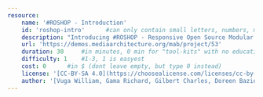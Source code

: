 ```yaml
---
resource:
    name: '#ROSHOP - Introduction'
    id: 'roshop-intro'      #can only contain small letters, numbers, minus and underscore. needs to be the same as the file name
    description: "Introducing #ROSHOP - Responsive Open Source Modular Housing Prototype via presentation poster as media architectural prototyping example"
    url: 'https://demos.mediaarchitecture.org/mab/project/53'
    duration: 30     #in minutes, 0 min for "tool-kits" with no educational timeframe
    difficulty: 1    #1-3, 1 is easyest
    cost: 0      #in $ (dont leave empty, but type 0 instead)
    license: '[CC-BY-SA 4.0](https://choosealicense.com/licenses/cc-by-sa-4.0/)' #e.g. CC BY-SA 4.0, can have [link](URL)
    author: '[Vuga William, Gama Richard, Gilbert Charles, Doreen Bazio, Timm Wille, Richard Maliamungu, Stephen Kovats, Peter Treuheit]' #add the author/organisation name in here, use [markdown](URL) formatting to link to website/reference. You can add also multiple authors via '[author 1](link1), [author 2](link2), author 3'
---
```

